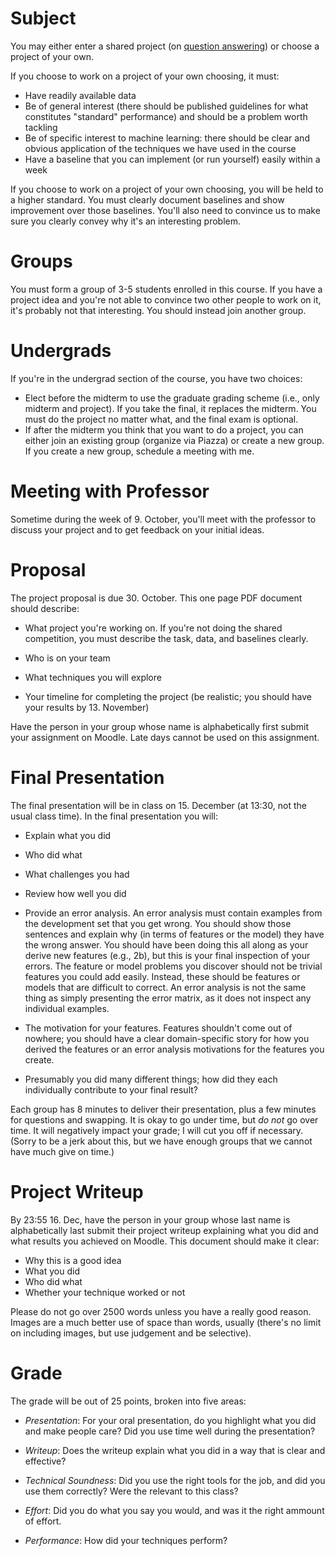 
Subject
==================

You may either enter a shared project (on [question answering](default.md)) or
choose a project of your own.

If you choose to work on a project of your own choosing, it must:
* Have readily available data
* Be of general interest (there should be published guidelines for what constitutes "standard" performance) and should be a problem worth tackling
* Be of specific interest to machine learning: there should be clear and obvious application of the techniques we have used in the course
* Have a baseline that you can implement (or run yourself) easily within a week

If you choose to work on a project of your own choosing, you will be
held to a higher standard.  You must clearly document baselines and
show improvement over those baselines.  You'll also need to convince
us to make sure you clearly convey why it's an interesting problem.

Groups
==================

You must form a group of 3-5 students enrolled in this course.  If you have a project idea and you're not able to convince two other people to work on it, it's probably not that interesting.  You should instead join another group.  

Undergrads
==================

If you're in the undergrad section of the course, you have two choices:

* Elect before the midterm to use the graduate grading scheme (i.e., only midterm and project).  If you take the final, it replaces the midterm.  You must do the project no matter what, and the final exam is optional.
* If after the midterm you think that you want to do a project, you can either join an existing group (organize via Piazza) or create a new group.  If you create a new group, schedule a meeting with me.

Meeting with Professor
==================
Sometime during the week of 9. October, you'll meet with the professor to discuss your project and to get feedback on your initial ideas.

Proposal
==================

The project proposal is due 30. October.  This one page PDF document
should describe:

* What project you're working on.  If you're not doing the shared competition, you must describe the task, data, and baselines clearly.

* Who is on your team

* What techniques you will explore 

* Your timeline for completing the project (be realistic; you should
  have your results by 13. November)

Have the person in your group whose name is alphabetically first
submit your assignment on Moodle.  Late days cannot be used on this
assignment.

Final Presentation
======================

The final presentation will be in class on 15. December (at 13:30, not the
usual class time).  In the final presentation you will:

* Explain what you did

* Who did what

* What challenges you had

* Review how well you did 

* Provide an error analysis.  An error analysis must contain examples from the
  development set that you get wrong.  You should show those sentences
  and explain why (in terms of features or the model) they have the
  wrong answer.  You should have been doing this all along as your
  derive new features (e.g., 2b), but this is your final inspection of
  your errors. The feature or model problems you discover should not
  be trivial features you could add easily.  Instead, these should be
  features or models that are difficult to correct.  An error analysis
  is not the same thing as simply presenting the error matrix, as it
  does not inspect any individual examples.

* The motivation for your features.  Features shouldn't come out of nowhere; you should have a clear domain-specific story for how you derived the features or an error analysis motivations for the features you create.

* Presumably you did many different things; how did they each
  individually contribute to your final result?

Each group has 8 minutes to deliver their presentation, plus a few
minutes for questions and swapping.  It is okay to go under time, but
_do not_ go over time.  It will negatively impact your grade; I will
cut you off if necessary.  (Sorry to be a jerk about this, but we have
enough groups that we cannot have much give on time.)

Project Writeup
======================

By 23:55 16. Dec, have the person in your group whose last name
is alphabetically last submit their project writeup explaining what
you did and what results you achieved on Moodle.  This document should
make it clear:

* Why this is a good idea
* What you did
* Who did what
* Whether your technique worked or not

Please do not go over 2500 words unless you have a really good reason.
Images are a much better use of space than words, usually (there's no
limit on including images, but use judgement and be selective).

Grade
======================

The grade will be out of 25 points, broken into five areas:

* _Presentation_: For your oral presentation, do you highlight what
  you did and make people care?  Did you use time well during the
  presentation?

* _Writeup_: Does the writeup explain what you did in a way that is
  clear and effective?

* _Technical Soundness_: Did you use the right tools for the job, and
  did you use them correctly?  Were the relevant to this class?

* _Effort_: Did you do what you say you would, and was it the right
  ammount of effort.

* _Performance_: How did your techniques perform?
